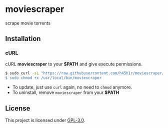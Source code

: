 # moviescraper
scrape movie torrents

## Installation

### cURL
cURL **moviescraper** to your **$PATH** and give execute permissions.

```sh
$ sudo curl -sL "https://raw.githubusercontent.com/h45h1r/moviescraper/master/moviescraper -o /usr/local/bin/moviescraper
$ sudo chmod +x /usr/local/bin/moviescraper
```
- To update, just use `curl` again, no need to `chmod` anymore.
- To uninstall, remove `moviescraper` from your **$PATH**

## License
This project is licensed under [GPL-3.0](https://raw.githubusercontent.com/Illumina/licenses/master/gpl-3.0.txt).
